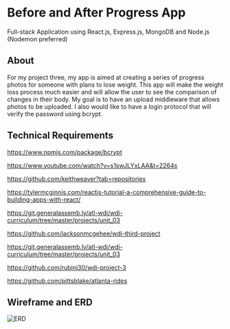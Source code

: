 # Before and After Progress App


Full-stack Application using React.js, Express.js, MongoDB and Node.js (Nodemon preferred)

## About

For my project three, my app is aimed at creating a series of progress photos for someone with plans to lose weight. This app will make the weight loss process much easier and will allow the user to see the comparison of changes in their body. My goal is to have an upload middleware that allows photos to be uploaded. I also would like to have a login protocol that will verify the password using bcrypt.

## Technical Requirements

https://www.npmjs.com/package/bcrypt

https://www.youtube.com/watch?v=s1swJLYxLAA&t=2264s

https://github.com/keithweaver?tab=repositories

https://tylermcginnis.com/reactjs-tutorial-a-comprehensive-guide-to-building-apps-with-react/

https://git.generalassemb.ly/atl-wdi/wdi-curriculum/tree/master/projects/unit_03

https://github.com/jacksonmcgehee/wdi-third-project

https://git.generalassemb.ly/atl-wdi/wdi-curriculum/tree/master/projects/unit_03

https://github.com/rubinj30/wdi-project-3

https://github.com/pittsblake/atlanta-rides

## Wireframe and ERD

![ERD](https://i.imgur.com/NvAD6cn.png)

